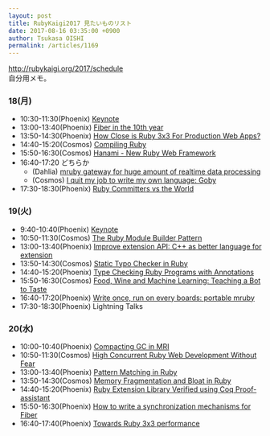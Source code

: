```yaml
---
layout: post
title: RubyKaigi2017 見たいものリスト
date: 2017-08-16 03:35:00 +0900
author: Tsukasa OISHI
permalink: /articles/1169
---
```



http://rubykaigi.org/2017/schedule  
自分用メモ。  

### 18(月)  
- 10:30-11:30(Phoenix) [Keynote](http://rubykaigi.org/2017/presentations/n0kada.html)  
- 13:00-13:40(Phoenix) [Fiber in the 10th year](http://rubykaigi.org/2017/presentations/ko1.html)  
- 13:50-14:30(Phoenix) [How Close is Ruby 3x3 For Production Web Apps?](http://rubykaigi.org/2017/presentations/codefolio.html)  
- 14:40-15:20(Cosmos) [Compiling Ruby](http://rubykaigi.org/2017/presentations/kddeisz.html)  
- 15:50-16:30(Cosmos) [Hanami - New Ruby Web Framework](http://rubykaigi.org/2017/presentations/anton_davydov.html)  
- 16:40-17:20 どちらか  
  - (Dahlia) [mruby gateway for huge amount of realtime data processing](http://rubykaigi.org/2017/presentations/narittan.html)  
  - (Cosmos) [I quit my job to write my own language: Goby](http://rubykaigi.org/2017/presentations/_st0012.html)  
- 17:30-18:30(Phoenix) [Ruby Committers vs the World](http://rubykaigi.org/2017/presentations/rubylangorg.html)  

### 19(火)  
-  9:40-10:40(Phoenix) [Keynote](http://rubykaigi.org/2017/presentations/yukihiro_matz.html)  
- 10:50-11:30(Cosmos) [The Ruby Module Builder Pattern](http://rubykaigi.org/2017/presentations/shioyama.html)  
- 13:00-13:40(Phoenix) [Improve extension API: C++ as better language for extension](http://rubykaigi.org/2017/presentations/ktou.html)  
- 13:50-14:30(Cosmos) [Static Typo Checker in Ruby](http://rubykaigi.org/2017/presentations/yuki24.html)  
- 14:40-15:20(Phoenix) [Type Checking Ruby Programs with Annotations](http://rubykaigi.org/2017/presentations/soutaro.html)  
- 15:50-16:30(Cosmos) [Food, Wine and Machine Learning: Teaching a Bot to Taste](http://rubykaigi.org/2017/presentations/happywinebot.html)  
- 16:40-17:20(Phoenix) [Write once, run on every boards: portable mruby](http://rubykaigi.org/2017/presentations/yuri_at_earth.html)  
- 17:30-18:30(Phoenix) Lightning Talks  

### 20(水)  
- 10:00-10:40(Phoenix) [Compacting GC in MRI](http://rubykaigi.org/2017/presentations/tenderlove.html)  
- 10:50-11:30(Cosmos) [High Concurrent Ruby Web Development Without Fear](http://rubykaigi.org/2017/presentations/DeltonDing.html)  
- 13:00-13:40(Phoenix) [Pattern Matching in Ruby](http://rubykaigi.org/2017/presentations/yotii23.html)  
- 13:50-14:30(Cosmos) [Memory Fragmentation and Bloat in Ruby](http://rubykaigi.org/2017/presentations/nateberkopec.html)  
- 14:40-15:20(Phoenix) [Ruby Extension Library Verified using Coq Proof-assistant](http://rubykaigi.org/2017/presentations/tanaka_akr.html)  
- 15:50-16:30(Phoenix) [How to write a synchronization mechanisms for Fiber](http://rubykaigi.org/2017/presentations/m_seki.html)  
- 16:40-17:40(Phoenix) [Towards Ruby 3x3 performance](http://rubykaigi.org/2017/presentations/vnmakarov.html)  
